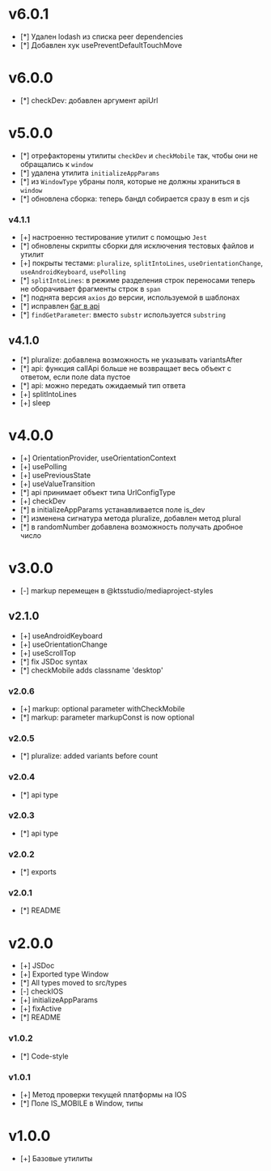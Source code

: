 # v6.0.1

- [*] Удален lodash из списка peer dependencies
- [*] Добавлен хук usePreventDefaultTouchMove


# v6.0.0

- [*] checkDev: добавлен аргумент apiUrl

# v5.0.0

- [*] отрефакторены утилиты `checkDev` и `checkMobile` так, чтобы они не обращались к `window`
- [*] удалена утилита `initializeAppParams`
- [*] из `WindowType` убраны поля, которые не должны храниться в `window`
- [*] обновлена сборка: теперь бандл собирается сразу в esm и cjs

### v4.1.1

- [+] настроенно тестирование утилит с помощью `Jest`
- [*] обновлены скрипты сборки для исключения тестовых файлов и утилит
- [+] покрыты тестами: `pluralize`, `splitIntoLines`, `useOrientationChange`, `useAndroidKeyboard`, `usePolling`
- [*] `splitIntoLines`: в режиме разделения строк переносами теперь не оборачивает фрагменты строк в `span`
- [*] поднята версия `axios` до версии, используемой в шаблонах
- [*] исправлен [баг в api](https://github.com/ktsstudio/mediaproject-utils/issues/15)
- [*] `findGetParameter`: вместо `substr` используется `substring`

## v4.1.0

- [*] pluralize: добавлена возможность не указывать variantsAfter
- [*] api: функция callApi больше не возвращает весь объект с ответом, если поле data пустое
- [*] api: можно передать ожидаемый тип ответа
- [+] splitIntoLines
- [+] sleep

# v4.0.0

- [+] OrientationProvider, useOrientationContext
- [+] usePolling
- [+] usePreviousState
- [+] useValueTransition
- [*] api принимает объект типа UrlConfigType
- [+] checkDev
- [*] в initializeAppParams устанавливается поле is_dev
- [*] изменена сигнатура метода pluralize, добавлен метод plural
- [*] в randomNumber добавлена возможность получать дробное число

# v3.0.0

- [-] markup перемещен в @ktsstudio/mediaproject-styles

## v2.1.0

- [+] useAndroidKeyboard
- [+] useOrientationChange
- [+] useScrollTop
- [*] fix JSDoc syntax
- [*] checkMobile adds classname 'desktop'

### v2.0.6

- [+] markup: optional parameter withCheckMobile
- [*] markup: parameter markupConst is now optional

### v2.0.5

- [*] pluralize: added variants before count

### v2.0.4

- [*] api type

### v2.0.3

- [*] api type

### v2.0.2

- [*] exports

### v2.0.1

- [*] README

# v2.0.0

- [+] JSDoc
- [+] Exported type Window
- [*] All types moved to src/types
- [-] checkIOS
- [+] initializeAppParams
- [+] fixActive
- [*] README

### v1.0.2

- [*] Code-style

### v1.0.1

- [+] Метод проверки текущей платформы на IOS
- [*] Поле IS_MOBILE в Window, типы

# v1.0.0

- [+] Базовые утилиты
